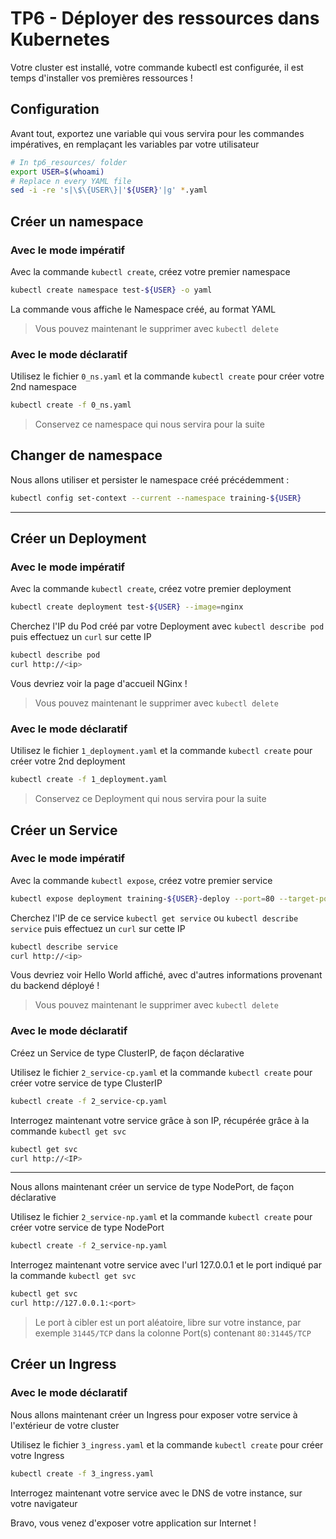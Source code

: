 # TP6 - Déployer des ressources dans Kubernetes

Votre cluster est installé, votre commande kubectl est configurée, il est temps d'installer vos premières ressources !

## Configuration

Avant tout, exportez une variable qui vous servira pour les commandes impératives, en remplaçant les variables par votre utilisateur

```bash
# In tp6_resources/ folder
export USER=$(whoami)
# Replace n every YAML file
sed -i -re 's|\$\{USER\}|'${USER}'|g' *.yaml
```

## Créer un namespace

### Avec le mode impératif 

Avec la commande `kubectl create`, créez votre premier namespace

```bash
kubectl create namespace test-${USER} -o yaml
```

La commande vous affiche le Namespace créé, au format YAML

> Vous pouvez maintenant le supprimer avec `kubectl delete`

### Avec le mode déclaratif

Utilisez le fichier `0_ns.yaml` et la commande `kubectl create` pour créer votre 2nd namespace

```bash
kubectl create -f 0_ns.yaml
```

> Conservez ce namespace qui nous servira pour la suite

## Changer de namespace

Nous allons utiliser et persister le namespace créé précédemment :

```bash
kubectl config set-context --current --namespace training-${USER}
```

---

## Créer un Deployment

### Avec le mode impératif 

Avec la commande `kubectl create`, créez votre premier deployment

```bash
kubectl create deployment test-${USER} --image=nginx
```

Cherchez l'IP du Pod créé par votre Deployment avec `kubectl describe pod` puis effectuez un `curl` sur cette IP

```bash
kubectl describe pod
curl http://<ip>
```

Vous devriez voir la page d'accueil NGinx !

> Vous pouvez maintenant le supprimer avec `kubectl delete`

### Avec le mode déclaratif

Utilisez le fichier `1_deployment.yaml` et la commande `kubectl create` pour créer votre 2nd deployment

```bash
kubectl create -f 1_deployment.yaml
```

> Conservez ce Deployment qui nous servira pour la suite

## Créer un Service

### Avec le mode impératif 

Avec la commande `kubectl expose`, créez votre premier service

```bash
kubectl expose deployment training-${USER}-deploy --port=80 --target-port=8080
```

Cherchez l'IP de ce service `kubectl get service` ou `kubectl describe service` puis effectuez un `curl` sur cette IP

```bash
kubectl describe service
curl http://<ip>
```

Vous devriez voir Hello World affiché, avec d'autres informations provenant du backend déployé !

> Vous pouvez maintenant le supprimer avec `kubectl delete`

### Avec le mode déclaratif

Créez un Service de type ClusterIP, de façon déclarative

Utilisez le fichier `2_service-cp.yaml` et la commande `kubectl create` pour créer votre service de type ClusterIP

```bash
kubectl create -f 2_service-cp.yaml
```

Interrogez maintenant votre service grâce à son IP, récupérée grâce à la commande `kubectl get svc`

```bash
kubectl get svc
curl http://<IP>
```
---

Nous allons maintenant créer un service de type NodePort, de façon déclarative

Utilisez le fichier `2_service-np.yaml` et la commande `kubectl create` pour créer votre service de type NodePort

```bash
kubectl create -f 2_service-np.yaml
```

Interrogez maintenant votre service avec l'url 127.0.0.1 et le port indiqué par la commande `kubectl get svc`

```bash
kubectl get svc
curl http://127.0.0.1:<port>
```

> Le port à cibler est un port aléatoire, libre sur votre instance, par exemple `31445/TCP` dans la colonne Port(s) contenant `80:31445/TCP`

## Créer un Ingress

### Avec le mode déclaratif

Nous allons maintenant créer un Ingress pour exposer votre service à l'extérieur de votre cluster

Utilisez le fichier `3_ingress.yaml` et la commande `kubectl create` pour créer votre Ingress

```bash
kubectl create -f 3_ingress.yaml
```

Interrogez maintenant votre service avec le DNS de votre instance, sur votre navigateur

Bravo, vous venez d'exposer votre application sur Internet !

